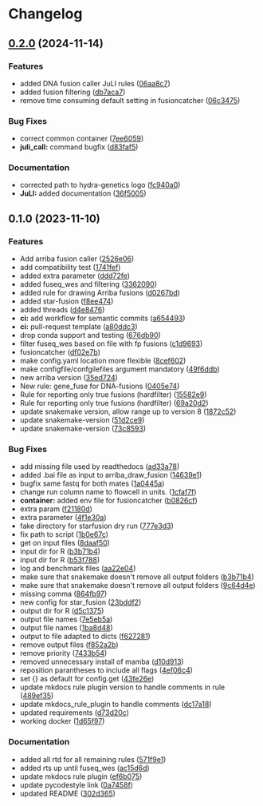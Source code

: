 # Changelog

## [0.2.0](https://www.github.com/hydra-genetics/fusions/compare/v0.1.0...v0.2.0) (2024-11-14)


### Features

* added DNA fusion caller JuLI rules ([06aa8c7](https://www.github.com/hydra-genetics/fusions/commit/06aa8c74d437608b3927ebc1c70a2987a362bdcd))
* added fusion filtering ([db7aca7](https://www.github.com/hydra-genetics/fusions/commit/db7aca74f6ba5c44c7b81f3eb4c6434eca4229b7))
* remove time consuming default setting in fusioncatcher ([06c3475](https://www.github.com/hydra-genetics/fusions/commit/06c34752c52ca261910c767033d87da67e49772f))


### Bug Fixes

* correct common container ([7ee6059](https://www.github.com/hydra-genetics/fusions/commit/7ee605971bfb4f751af5a2cac296bd4f45e4b570))
* **juli_call:** command bugfix ([d83faf5](https://www.github.com/hydra-genetics/fusions/commit/d83faf5a8b1acbb467ac46d5de1a9973335aaa62))


### Documentation

* corrected path to hydra-genetics logo ([fc940a0](https://www.github.com/hydra-genetics/fusions/commit/fc940a00fcd0553db7902f582a6dc4c075b49e5e))
* **JuLI:** added documentation ([36f5005](https://www.github.com/hydra-genetics/fusions/commit/36f50057d568327725af225d5e4932704b9e856f))

## 0.1.0 (2023-11-10)


### Features

* Add arriba fusion caller ([2526e06](https://www.github.com/hydra-genetics/fusions/commit/2526e06d4c13d0772ac725e16e10b544a71d6447))
* add compatibility test ([1741fef](https://www.github.com/hydra-genetics/fusions/commit/1741fef10e1cc2b7c291188a2f764e068bb30a9c))
* added extra parameter ([ddd72fe](https://www.github.com/hydra-genetics/fusions/commit/ddd72fe91a9eb0afd5a60580da1faa57ad841f34))
* added fuseq_wes and filtering ([3362090](https://www.github.com/hydra-genetics/fusions/commit/336209085066ab5a55b4df335c4c5961e71fb1d1))
* added rule for drawing Arriba fusions ([d0267bd](https://www.github.com/hydra-genetics/fusions/commit/d0267bd9cacb0ddcad3e5bd6cd834ee97bb5f63b))
* added star-fusion ([f8ee474](https://www.github.com/hydra-genetics/fusions/commit/f8ee4743342d4fa1e9fa3de12f9be4dd64335da5))
* added threads ([d4e8476](https://www.github.com/hydra-genetics/fusions/commit/d4e84766db6bf88b810cafb88a410cfc601639a3))
* **ci:** add workflow for semantic commits ([a654493](https://www.github.com/hydra-genetics/fusions/commit/a6544932e2ccec2c5c4aab426e61af9d15f4e8bf))
* **ci:** pull-request template ([a80ddc3](https://www.github.com/hydra-genetics/fusions/commit/a80ddc3b00fe6f28ba764ac89c075c8beec78779))
* drop conda support and testing ([676db90](https://www.github.com/hydra-genetics/fusions/commit/676db90b75e439655a64e54442ca27da05c7b18f))
* filter fuseq_wes based on file with fp fusions ([c1d9693](https://www.github.com/hydra-genetics/fusions/commit/c1d9693024aaa3d7fc2dfa0a318a0c191db1d9ba))
* fusioncatcher ([df02e7b](https://www.github.com/hydra-genetics/fusions/commit/df02e7b5b7989005f4c15c23e6e4827125363697))
* make config.yaml location more flexible ([8cef602](https://www.github.com/hydra-genetics/fusions/commit/8cef6026c69273618623858dc9bf2f58438c48f2))
* make configfile/confgilefiles argument mandatory ([49f6ddb](https://www.github.com/hydra-genetics/fusions/commit/49f6ddb6f3455b3b21a61a7f159db46a8a655399))
* new arriba version ([35ed724](https://www.github.com/hydra-genetics/fusions/commit/35ed7242e09a84f747f689dabd4a4e8152ed3aa8))
* New rule: gene_fuse for DNA-fusions ([0405e74](https://www.github.com/hydra-genetics/fusions/commit/0405e7486539eae3d2d2ecd815d76f23e8f53de9))
* Rule for reporting only true fusions (hardfilter) ([15582e9](https://www.github.com/hydra-genetics/fusions/commit/15582e98e554eaa6b088177374f898f73d59ae10))
* Rule for reporting only true fusions (hardfilter) ([69a20d2](https://www.github.com/hydra-genetics/fusions/commit/69a20d2ba4cb6943ff13afb9317b446515760017))
* update snakemake version, allow range up to version 8 ([1872c52](https://www.github.com/hydra-genetics/fusions/commit/1872c520b3a00512ba30adcbc6e0600780105808))
* update snakemake-version ([51d2ce9](https://www.github.com/hydra-genetics/fusions/commit/51d2ce933e764419a15897e957b7e9e6f2df921f))
* update snakemake-version ([73c8593](https://www.github.com/hydra-genetics/fusions/commit/73c85934a81071fe0e110ca4f28fe3b9e8cab0da))


### Bug Fixes

* add missing file used by readthedocs ([ad33a78](https://www.github.com/hydra-genetics/fusions/commit/ad33a78a511e2d820c46862c2faae89b65bb12ac))
* added .bai file as input to arriba_draw_fusion ([14639e1](https://www.github.com/hydra-genetics/fusions/commit/14639e1cd671f56eab56ce1532357f545e2bd6ab))
* bugfix same fastq for both mates ([1a0445a](https://www.github.com/hydra-genetics/fusions/commit/1a0445aad779bdddf857be8c735d210c0b793cfc))
* change run column name to flowcell in units. ([1cfaf7f](https://www.github.com/hydra-genetics/fusions/commit/1cfaf7fe08f75f952d473845439d1441fadfdd62))
* **container:** added env file for fusioncatcher ([b0826cf](https://www.github.com/hydra-genetics/fusions/commit/b0826cf84ad25df63cf01222b334641f4ae062c1))
* extra param ([f21180d](https://www.github.com/hydra-genetics/fusions/commit/f21180de067d79f5432f10b4c339f60ad5b5a236))
* extra parameter ([4f1e30a](https://www.github.com/hydra-genetics/fusions/commit/4f1e30af7d06f080c2f1fe02d3e4f55edbf06d27))
* fake directory for starfusion dry run ([777e3d3](https://www.github.com/hydra-genetics/fusions/commit/777e3d3a7019db39bfbcd785f4dc85542009bb95))
* fix path to script ([1b0e67c](https://www.github.com/hydra-genetics/fusions/commit/1b0e67c005aec927e3d6de8ba43de541fca9d087))
* get on input files ([8daaf50](https://www.github.com/hydra-genetics/fusions/commit/8daaf50c609cd8035ac6ae24ed8b6e5622567844))
* input dir for R ([b3b71b4](https://www.github.com/hydra-genetics/fusions/commit/b3b71b49150f81dfd5a07cbacc658baa1ee290e0))
* input dir for R ([b53f788](https://www.github.com/hydra-genetics/fusions/commit/b53f788e026cc0ba5180d5691fe04e078b7454ec))
* log and benchmark files ([aa22e04](https://www.github.com/hydra-genetics/fusions/commit/aa22e0467a55767c3bd32e682caa8f7a16dbc4cd))
* make sure that snakemake doesn't remove all output folders ([b3b71b4](https://www.github.com/hydra-genetics/fusions/commit/b3b71b49150f81dfd5a07cbacc658baa1ee290e0))
* make sure that snakemake doesn't remove all output folders ([9c64d4e](https://www.github.com/hydra-genetics/fusions/commit/9c64d4e23de0069f4864eb2903526a5521b838de))
* missing comma ([864fb97](https://www.github.com/hydra-genetics/fusions/commit/864fb979a3918e8a5f980adff3f09a95791b123d))
* new config for star_fusion ([23bddf2](https://www.github.com/hydra-genetics/fusions/commit/23bddf29e6d349243c471c279b03760cbc436743))
* output dir for R ([d5c1375](https://www.github.com/hydra-genetics/fusions/commit/d5c1375d8d20d1f4f5e059ff3a23a7e061a15948))
* output file names ([7e5eb5a](https://www.github.com/hydra-genetics/fusions/commit/7e5eb5acbe4f27f0e00bdacf6cdacb095b9273b7))
* output file names ([1ba8d48](https://www.github.com/hydra-genetics/fusions/commit/1ba8d48f6ce483f6d29e8503a629a6dedd0c9946))
* output to file adapted to dicts ([f627281](https://www.github.com/hydra-genetics/fusions/commit/f62728161d5b2a631f18d268d883e414ff71394d))
* remove output files ([f852a2b](https://www.github.com/hydra-genetics/fusions/commit/f852a2b0d1fa4d500ed32968a61d1a4a3b46fa24))
* remove priority ([7433b54](https://www.github.com/hydra-genetics/fusions/commit/7433b54daf319f2ca42b8acf74735bcfc4fdf582))
* removed unnecessary install of mamba ([d10d913](https://www.github.com/hydra-genetics/fusions/commit/d10d91380528ced77a3ec9d350c635445ba9422e))
* reposition parantheses to include all flags ([4ef06c4](https://www.github.com/hydra-genetics/fusions/commit/4ef06c4ecc28daf359028d3c9eb217750131f662))
* set {} as default for config.get ([43fe26e](https://www.github.com/hydra-genetics/fusions/commit/43fe26e5fddfcbd8244dc880f1b14ef4228b0b54))
* update mkdocs rule plugin version to handle comments in rule ([489ef35](https://www.github.com/hydra-genetics/fusions/commit/489ef35dab3d5fa952fb920134fb970ab01a249c))
* update mkdocs_rule_plugin to handle comments ([dc17a18](https://www.github.com/hydra-genetics/fusions/commit/dc17a18e2dc23ed3bf6244a10c302b2a7cacfc38))
* updated requirements ([d73d20c](https://www.github.com/hydra-genetics/fusions/commit/d73d20c157a2f06625c5d481f189be8e927690c1))
* working docker ([1d65f97](https://www.github.com/hydra-genetics/fusions/commit/1d65f970217735cede37c4b0befa6af69df8ef4b))


### Documentation

* added all rtd for all remaining rules ([571f9e1](https://www.github.com/hydra-genetics/fusions/commit/571f9e151931d033f4ecd12bab5f5f398156748f))
* added rts up until fuseq_wes ([ac15d6d](https://www.github.com/hydra-genetics/fusions/commit/ac15d6df5f1e44fae684674577ba4179850158f1))
* update mkdocs rule plugin ([ef6b075](https://www.github.com/hydra-genetics/fusions/commit/ef6b075aaa5045e677bc1ddc9f9acd6299bed8f3))
* update pycodestyle link ([0a7458f](https://www.github.com/hydra-genetics/fusions/commit/0a7458f12af9bf9d07369055afa48f50212e991f))
* updated README ([302d365](https://www.github.com/hydra-genetics/fusions/commit/302d36588da57195896004f78eee6bdbde1b4be8))
